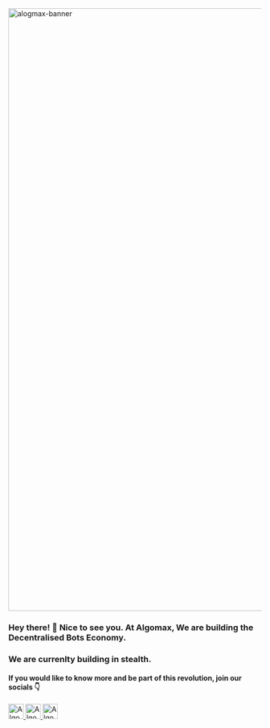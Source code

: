 <!--suppress HtmlDeprecatedAttribute -->

<img width="1200" alt="alogmax-banner" src="https://user-images.githubusercontent.com/7534044/215030282-917ca818-b0b3-4f6f-8cce-f50c1afa9205.png">






### Hey there! 👋 Nice to see you. At Algomax, We are building the Decentralised Bots Economy.
### We are currenlty building in stealth.
#### If you would like to know more and be part of this revolution, join our socials 👇
<p align="left">

 <a href="https://www.twitter.com/algomaxai/">
    <img src="https://cdn-icons-png.flaticon.com/512/733/733579.png" alt="Algomax AI's Twitter Page" height="30" width="30">
  </a>

 <a href="https://www.github.com/algomaxai//">
    <img src="https://cdn-icons-png.flaticon.com/512/1051/1051326.png" alt="Algomax AI's Github Org" height="30" width="30">
  </a>

  <a href="https://discord.gg/enZFdaFMpN">
    <img src="https://cdn-icons-png.flaticon.com/512/2111/2111370.png" alt="Algomax AI's Discord Server" height="30" width="30">
  </a>

</p>
